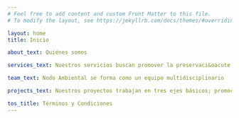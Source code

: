 ```yaml
---
# Feel free to add content and custom Front Matter to this file.
# To modify the layout, see https://jekyllrb.com/docs/themes/#overriding-theme-defaults

layout: home
title: Inicio

about_text: Quiénes somos

services_text: Nuestros servicios buscan promover la preservaci&oacute;n del ambiente, el desarrollo sostenible y el bienestar social

team_text: Nodo Ambiental se forma como un equipo multidisciplinario

projects_text: Nuestros proyectos trabajan en tres ejes básicos; promoción de la salud, contención de la contaminación y relación con la vida silvestre

tos_title: Términos y Condiciones
---
```


